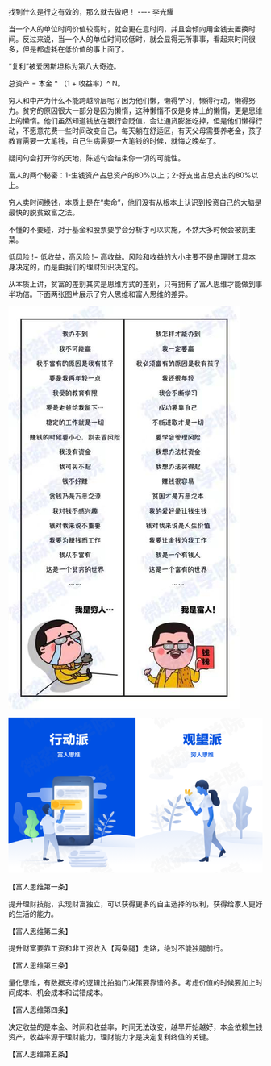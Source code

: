 找到什么是行之有效的，那么就去做吧！ ---- 李光耀

当一个人的单位时间价值较高时，就会更在意时间，并且会倾向用金钱去置换时间。反过来说，当一个人的单位时间较低时，就会显得无所事事，看起来时间很多，但是都虚耗在低价值的事上面了。

“复利”被爱因斯坦称为第八大奇迹。

总资产 = 本金 * （1 + 收益率）^ N。

穷人和中产为什么不能跨越阶层呢？因为他们懒，懒得学习，懒得行动，懒得努力。贫穷的原因很大一部分是因为懒惰，这种懒惰不仅是身体上的懒惰，更是思维上的懒惰。他们虽然知道钱放在银行会贬值，会让通货膨胀吃掉，但是他们懒得行动，不愿意花费一些时间改变自己，每天躺在舒适区，有天父母需要养老金，孩子教育需要一大笔钱，自己生病需要一大笔钱的时候，就悔之晚矣了。

疑问句会打开你的天地，陈述句会结束你一切的可能性。

富人的两个秘密：1-生钱资产占总资产的80%以上；2-好支出占总支出的80%以上。

穷人卖时间换钱，本质上是在“卖命”，他们没有从根本上认识到投资自己的大脑是最快的脱贫致富之法。

不懂的不要碰，对于基金和股票要学会分析才可以实施，不然大多时候会被割韭菜。

低风险 != 低收益，高风险 != 高收益。风险和收益的大小主要不是由理财工具本身决定的，而是由我们的理财知识决定的。



从本质上讲，贫富的差别其实是思维方式的差别，只有拥有了富人思维才能做到事半功倍。下面两张图片展示了穷人思维和富人思维的差异。

![](../imgs/穷人思维和富人思维1.jpg)

![](../imgs/穷人思维和富人思维2.png)

【富人思维第一条】

提升理财技能，实现财富独立，可以获得更多的自主选择的权利，获得给家人更好的生活的能力。

【富人思维第二条】

提升财富要靠工资和非工资收入【两条腿】走路，绝对不能独腿前行。

【富人思维第三条】

量化思维，有数据支撑的逻辑比拍脑门决策要靠谱的多。考虑价值的时候要加上时间成本、机会成本和试错成本。

【富人思维第四条】

决定收益的是本金、时间和收益率，时间无法改变，越早开始越好，本金依赖生钱资产，收益率源于理财能力，理财能力才是决定复利终值的关键。

【富人思维第五条】

























